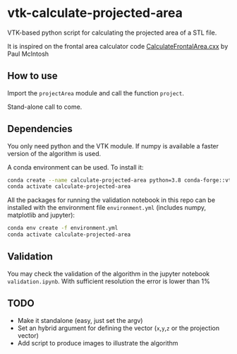 
# vtk-calculate-projected-area

VTK-based python script for calculating the projected area of a STL file.

It is inspired on the frontal area calculator code [CalculateFrontalArea.cxx](https://github.com/internetscooter/Vespa-Labs/blob/master/VespaCFD/CalculateFrontalArea/CalculateFrontalArea.cxx)
by Paul McIntosh

## How to use

Import the `projectArea` module and call the function `project`.

Stand-alone call to come.


## Dependencies

You only need python and the VTK module.
If numpy is available a faster version of the algorithm is used.

A conda environment can be used. To install it:

```bash
conda create --name calculate-projected-area python=3.8 conda-forge::vtk==9.0.3 conda-forge::libstdcxx-ng
conda activate calculate-projected-area
```

All the packages for running the validation notebook in this repo can be installed
with the environment file `environment.yml` (includes numpy, matplotlib and jupyter):

```bash
conda env create -f environment.yml
conda activate calculate-projected-area
```


## Validation

You may check the validation of the algorithm in the jupyter notebook
`validation.ipynb`. With sufficient resolution the error is lower than 1% 


## TODO

- Make it standalone (easy, just set the argv)
- Set an hybrid argument for defining the vector (`x`,`y`,`z` or the projection vector)
- Add script to produce images to illustrate the algorithm
